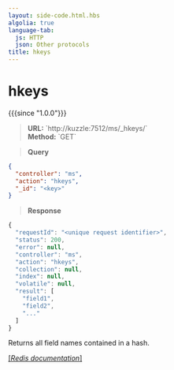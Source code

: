 ```yaml
---
layout: side-code.html.hbs
algolia: true
language-tab:
  js: HTTP
  json: Other protocols
title: hkeys
---
```


# hkeys

{{{since "1.0.0"}}}



<blockquote class="js">
<p>
<b>URL:</b> `http://kuzzle:7512/ms/_hkeys/<key>`  
</br><b>Method:</b> `GET`
</p>
</blockquote>

<blockquote class="json">
<p>
<b>Query</b>
</p>
</blockquote>


```json
{
  "controller": "ms",
  "action": "hkeys",
  "_id": "<key>"
}
```

>**Response**

```javascript
{
  "requestId": "<unique request identifier>",
  "status": 200,
  "error": null,
  "controller": "ms",
  "action": "hkeys",
  "collection": null,
  "index": null,
  "volatile": null,
  "result": [
    "field1",
    "field2",
    "..."
  ]
}
```

Returns all field names contained in a hash.

[[_Redis documentation_]](https://redis.io/commands/hkeys)
